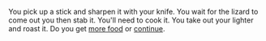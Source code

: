 You pick up a stick and sharpen it with your knife. You wait for the lizard to
come out you then stab it. You'll need to cook it. You take out your lighter and
roast it. Do you get [more food](./mfood.m) or [continue](./continue1.md).
